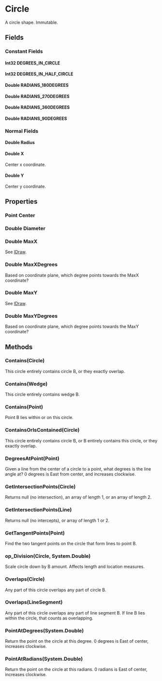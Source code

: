 # Circle

A circle shape. Immutable.

## Fields

### Constant Fields

#### Int32 DEGREES_IN_CIRCLE

#### Int32 DEGREES_IN_HALF_CIRCLE

#### Double RADIANS_180DEGREES

#### Double RADIANS_270DEGREES

#### Double RADIANS_360DEGREES

#### Double RADIANS_90DEGREES

### Normal Fields

#### Double Radius

#### Double X

Center x coordinate.

#### Double Y

Center y coordinate.

## Properties

### Point Center

### Double Diameter

### Double MaxX

See [IDraw](IDraw.md).

### Double MaxXDegrees

Based on coordinate plane, which degree points towards the MaxX coordinate?

### Double MaxY

See [IDraw](IDraw.md).

### Double MaxYDegrees

Based on coordinate plane, which degree points towards the MaxY coordinate?

## Methods

### Contains(Circle)

This circle entirely contains circle B, or they exactly overlap.

### Contains(Wedge)

This circle entirely contains wedge B.

### Contains(Point)

Point B lies within or on this circle.

### ContainsOrIsContained(Circle)

This circle entirely contains circle B, or B entirely contains this circle, or they exactly overlap.

### DegreesAtPoint(Point)

Given a line from the center of a circle to a point, what degrees is the line angle at? 0 degrees is East from center, and increases clockwise.

### GetIntersectionPoints(Circle)

Returns null (no intersection), an array of length 1, or an array of length 2.

### GetIntersectionPoints(Line)

Returns null (no intercepts), or array of length 1 or 2.

### GetTangentPoints(Point)

Find the two tangent points on the circle that form lines to point B.

### op_Division(Circle, System.Double)

Scale circle down by B amount. Affects length and location measures.

### Overlaps(Circle)

Any part of this circle overlaps any part of circle B.

### Overlaps(LineSegment)

Any part of this circle overlaps any part of line segment B.
            If line B lies within the circle, that counts as overlapping.

### PointAtDegrees(System.Double)

Return the point on the circle at this degree. 0 degrees is East of center, increases clockwise.

### PointAtRadians(System.Double)

Return the point on the circle at this radians. 0 radians is East of center, increases clockwise.

